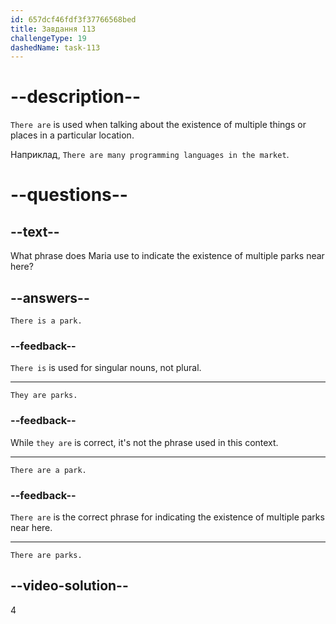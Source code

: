```yaml
---
id: 657dcf46fdf3f37766568bed
title: Завдання 113
challengeType: 19
dashedName: task-113
---
```


# --description--

`There are` is used when talking about the existence of multiple things or places in a particular location.

Наприклад, `There are many programming languages in the market`.

# --questions--

## --text--

What phrase does Maria use to indicate the existence of multiple parks near here?

## --answers--

`There is a park.`

### --feedback--

`There is` is used for singular nouns, not plural.

---

`They are parks.`

### --feedback--

While `they are` is correct, it's not the phrase used in this context.

---

`There are a park.`

### --feedback--

`There are` is the correct phrase for indicating the existence of multiple parks near here.

---

`There are parks.`

## --video-solution--

4
